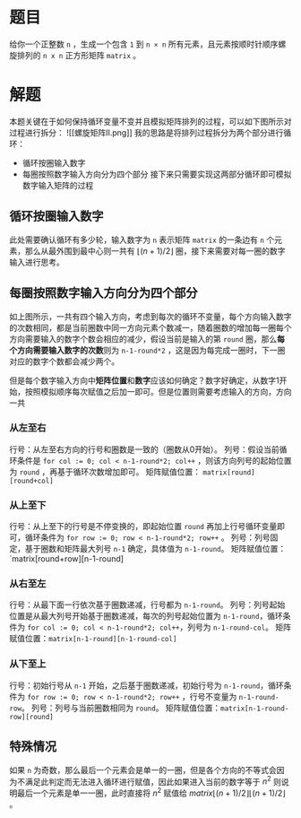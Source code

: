 # 题目

给你一个正整数 `n` ，生成一个包含 `1` 到 `n × n` 所有元素，且元素按顺时针顺序螺旋排列的 `n x n` 正方形矩阵 `matrix` 。
# 解题

本题关键在于如何保持循环变量不变并且模拟矩阵排列的过程，可以如下图所示对过程进行拆分：
![[螺旋矩阵II.png]]
我的思路是将排列过程拆分为两个部分进行循环：
- 循环按圈输入数字
- 每圈按照数字输入方向分为四个部分
接下来只需要实现这两部分循环即可模拟数字输入矩阵的过程
## 循环按圈输入数字

此处需要确认循环有多少轮，输入数字为 `n` 表示矩阵 `matrix` 的一条边有 `n` 个元素，那么从最外围到最中心则一共有 $\lfloor (n+1)/2 \rfloor$ 圈，接下来需要对每一圈的数字输入进行思考。
## 每圈按照数字输入方向分为四个部分

如上图所示，一共有四个输入方向，考虑到每次的循环不变量，每个方向输入数字的次数相同，都是当前圈数中同一方向元素个数减一，随着圈数的增加每一圈每个方向需要输入的数字个数会相应的减少，假设当前是输入的第 `round` 圈，那么**每个方向需要输入数字的次数**则为 `n-1-round*2` ，这是因为每完成一圈时，下一圈对应的数字个数都会减少两个。

但是每个数字输入方向中**矩阵位置**和**数字**应该如何确定？数字好确定，从数字1开始，按照模拟顺序每次赋值之后加一即可。但是位置则需要考虑输入的方向，方向一共
### 从左至右

行号：从左至右方向的行号和圈数是一致的（圈数从0开始）。
列号：假设当前循环条件是 `for col := 0; col < n-1-round*2; col++` ，则该方向列号的起始位置为 `round` ，再基于循环次数增加即可。
矩阵赋值位置： `matrix[round][round+col]`
### 从上至下

行号：从上至下的行号是不停变换的，即起始位置 `round` 再加上行号循环变量即可，循环条件为 `for row := 0; row < n-1-round*2; row++` 。
列号：列号固定，基于圈数和矩阵最大列号 `n-1` 确定，具体值为 `n-1-round`。
矩阵赋值位置： `matrix[round+row][n-1-round]
### 从右至左

行号：从最下面一行依次基于圈数递减，行号都为 `n-1-round`。
列号：列号起始位置是从最大列号开始基于圈数递减，每次的列号起始位置为 `n-1-round`，循环条件为 `for col := 0; col < n-1-round*2; col++`，列号为 `n-1-round-col`。
矩阵赋值位置：`matrix[n-1-round][n-1-round-col]`
### 从下至上

行号：初始行号从 `n-1` 开始，之后基于圈数递减，初始行号为 `n-1-round`，循环条件为 `for row := 0; row < n-1-round*2; row++` ，行号不变量为 `n-1-round-row`。
列号：列号与当前圈数相同为 `round`。
矩阵赋值位置：`matrix[n-1-round-row][round]`
## 特殊情况

如果 `n` 为奇数，那么最后一个元素会是单一的一圈，但是各个方向的不等式会因为不满足此判定而无法进入循环进行赋值，因此如果进入当前的数字等于 $n^2$ 则说明最后一个元素是单一一圈，此时直接将 $n^2$ 赋值给 $matrix\lfloor (n+1)/2 \rfloor \lfloor (n+1)/2 \rfloor$ 。